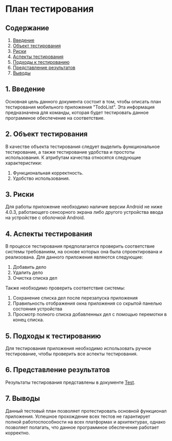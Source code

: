 # План тестирования  
## Содержание    

1. [Введение](#par1) 
2. [Объект тестирования](#par2)
3. [Риски](#par3)
4. [Аспекты тестирования](#par4)
5. [Подходы к тестированию](#par5)
6. [Представление результатов](#par6)
7. [Выводы](#par7)

## <a name="par1">1. Введение</a>
Основная цель данного документа состоит в том, чтобы описать план тестирования мобильного приложения "TodoList". Эта информация предназначена для команды, которая будет тестировать данное программное обеспечение на соответствие.

## <a name="par2">2. Объект тестирования</a>
В качестве объекта тестирования следует выделить функциональное тестирование, а также тестирование удобства и простоты использования. К атрибутам качеcтва относятся следующие характеристики:
1.	Функциональная корректность.
2.	Удобство использования.

## <a name="par3">3. Риски</a>
Для работы приложение необходимо наличие версии Android не ниже 4.0.3, работающего сенсорного экрана либо другого устройства ввода на устройстве с оболочкой Android.

## <a name="par4">4. Аспекты тестирования</a>
В процессе тестирования предполагается проверить соответствие системы требованиям, на основе которых она была спроектирована и реализована. Для данного приложения являются следующие:
1.	Добавить дело
2.	Удалить дело
3.	Очистка списка дел

Также необходимо проверить соответствие системы:
1.	Сохранение списка дел после перезапуска приложения
2.	Правильность отображения окна приложения со скрытой панелью состояния устройства
3.	Просмотр полного списка добавленных дел с помощью перемотки в конец списка.

## <a name="par5">5. Подходы к тестированию</a>
Для тестирования приложения необходимо использовать ручное тестирование, чтобы проверить все аспекты тестирования.

## <a name="par6">6. Представление результатов</a>
Результаты тестирования представлены в документе [Test](https://github.com/stasfedorenko/TRTPO-ToDoList/blob/master/Test/Test.md).

## <a name="par7">7. Выводы</a>
Данный тестовый план позволяет протестировать основной функционал приложения. Успешное прохождение всех тестов не гарантирует полной работоспособности на всех платформах и архитектурах, однако позволяет полагать, что данное программное обеспечение работает корректно.

